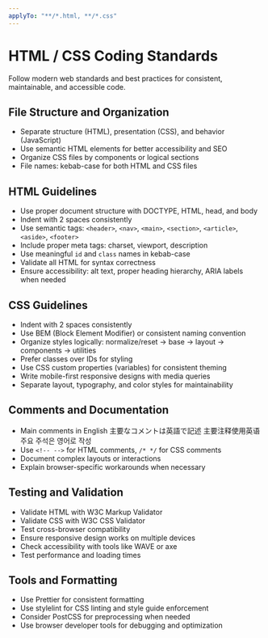 ```yaml
---
applyTo: "**/*.html, **/*.css"
---
```


# HTML / CSS Coding Standards

Follow modern web standards and best practices for consistent, maintainable, and accessible code.

## File Structure and Organization
- Separate structure (HTML), presentation (CSS), and behavior (JavaScript)
- Use semantic HTML elements for better accessibility and SEO
- Organize CSS files by components or logical sections
- File names: kebab-case for both HTML and CSS files

## HTML Guidelines
- Use proper document structure with DOCTYPE, HTML, head, and body
- Indent with 2 spaces consistently
- Use semantic tags: `<header>`, `<nav>`, `<main>`, `<section>`, `<article>`, `<aside>`, `<footer>`
- Include proper meta tags: charset, viewport, description
- Use meaningful `id` and `class` names in kebab-case
- Validate all HTML for syntax correctness
- Ensure accessibility: alt text, proper heading hierarchy, ARIA labels when needed

## CSS Guidelines
- Indent with 2 spaces consistently
- Use BEM (Block Element Modifier) or consistent naming convention
- Organize styles logically: normalize/reset → base → layout → components → utilities
- Prefer classes over IDs for styling
- Use CSS custom properties (variables) for consistent theming
- Write mobile-first responsive designs with media queries
- Separate layout, typography, and color styles for maintainability

## Comments and Documentation
- Main comments in English
  主要なコメントは英語で記述
  主要注释使用英语
  주요 주석은 영어로 작성
- Use `<!-- -->` for HTML comments, `/* */` for CSS comments
- Document complex layouts or interactions
- Explain browser-specific workarounds when necessary

## Testing and Validation
- Validate HTML with W3C Markup Validator
- Validate CSS with W3C CSS Validator
- Test cross-browser compatibility
- Ensure responsive design works on multiple devices
- Check accessibility with tools like WAVE or axe
- Test performance and loading times

## Tools and Formatting
- Use Prettier for consistent formatting
- Use stylelint for CSS linting and style guide enforcement
- Consider PostCSS for preprocessing when needed
- Use browser developer tools for debugging and optimization
